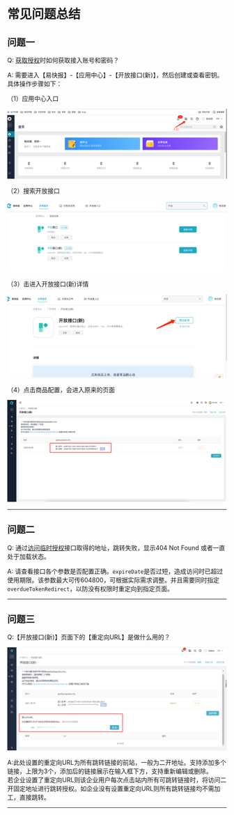 # 常见问题总结

## 问题一
Q: [获取授权](/docs/open-api/getting-started/auth)时如何获取接入账号和密码？

A: 需要进入【易快报】-【应用中心】-【开放接口(新)】，然后创建或查看密钥。具体操作步骤如下：<br/>

（1）应用中心入口

![如何获取验证码](images/getAccessTokenNew1.png)

（2）搜索开放接口

![如何获取验证码](images/getAccessTokenNew2.png)

（3）击进入开放接口(新)详情

![如何获取验证码](images/getAccessTokenNew3.png)

（4）点击商品配置，会进入原来的页面

![如何获取验证码](images/getToken2.png)

---

## 问题二

Q: 通过[访问临时授权](/docs/open-api/getting-started/temp-auth)接口取得的地址，跳转失败，显示404 Not Found 或者一直处于加载状态。

A: 请查看接口各个参数是否配置正确。`expireDate`是否过短，造成访问时已超过使用期限。该参数最大可传604800，可根据实际需求调整。并且需要同时指定`overdueTokenRedirect`，以防没有权限时重定向到指定页面。

---

## 问题三

Q:【开放接口(新)】页面下的【重定向URL】是做什么用的？

![重定向URL](images/redirectURL.png)

A:此处设置的重定向URL为所有跳转链接的前站，一般为二开地址。支持添加多个链接，上限为3个，添加后的链接展示在输入框下方，支持重新编辑或删除。<br/>
若企业设置了重定向URL则该企业用户每次点击站内所有可跳转链接时，将访问二开固定地址进行跳转授权。如企业没有设置重定向URL则所有跳转链接均不需加工，直接跳转。

---
